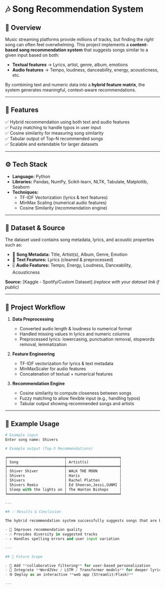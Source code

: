 # 🎶 Song Recommendation System  

## 📌 Overview  
Music streaming platforms provide millions of tracks, but finding the *right* song can often feel overwhelming. This project implements a **content-based song recommendation system** that suggests songs similar to a given input based on both:  

- **Textual features** → Lyrics, artist, genre, album, emotions  
- **Audio features** → Tempo, loudness, danceability, energy, acousticness, etc.  

By combining text and numeric data into a **hybrid feature matrix**, the system generates meaningful, context-aware recommendations.  

---

## 🚀 Features  
✅ Hybrid recommendation using both text and audio features  
✅ Fuzzy matching to handle typos in user input  
✅ Cosine similarity for measuring song similarity  
✅ Tabular output of Top-N recommended songs  
✅ Scalable and extendable for larger datasets  

---

## ⚙️ Tech Stack  
- **Language:** Python  
- **Libraries:** Pandas, NumPy, Scikit-learn, NLTK, Tabulate, Matplotlib, Seaborn  
- **Techniques:**  
  - TF-IDF Vectorization (lyrics & text features)  
  - MinMax Scaling (numerical audio features)  
  - Cosine Similarity (recommendation engine)  

---

## 📂 Dataset & Source  
The dataset used contains song metadata, lyrics, and acoustic properties such as:  
- 🎵 **Song Metadata:** Title, Artist(s), Album, Genre, Emotion  
- 🎼 **Text Features:** Lyrics (cleaned & preprocessed)  
- 🎚 **Audio Features:** Tempo, Energy, Loudness, Danceability, Acousticness  

**Source:** [Kaggle - Spotify/Custom Dataset] *(replace with your dataset link if public)*  

---

## 📑 Project Workflow  
1. **Data Preprocessing**  
   - Converted audio length & loudness to numerical format  
   - Handled missing values in lyrics and numeric columns  
   - Preprocessed lyrics: lowercasing, punctuation removal, stopwords removal, lemmatization  

2. **Feature Engineering**  
   - TF-IDF vectorization for lyrics & text metadata  
   - MinMaxScaler for audio features  
   - Concatenation of textual + numerical features  

3. **Recommendation Engine**  
   - Cosine similarity to compute closeness between songs  
   - Fuzzy matching to allow flexible input (e.g., handling typos)  
   - Tabular output showing recommended songs and artists  

---

## 🎵 Example Usage  

```python
# Example input
Enter song name: Shivers

# Example output (Top-5 Recommendations)

╒══════════════════════════╤════════════════════════╕
│ Song                     │ Artist(s)              │
╞══════════════════════════╪════════════════════════╡
│ Shiver Shiver            │ WALK THE MOON          │
│ Shivers                  │ Haris                  │
│ Shivers                  │ Rachel Platten         │
│ Shivers Remix            │ Ed Sheeran,Jessi,SUNMI │
│ Sleep with the lights on │ The Wanton Bishops     │
╘══════════════════════════╧════════════════════════╛

---

## ✅ Results & Conclusion  

The hybrid recommendation system successfully suggests songs that are both **musically** and **lyrically** similar to the input. Compared to basic content-based filtering, this hybrid approach:  

- 🎯 Improves recommendation quality  
- 🎶 Provides diversity in suggested tracks  
- ✍️ Handles spelling errors and user input variation  

---

## 🔮 Future Scope  

- 👥 Add **collaborative filtering** for user-based personalization  
- 🧠 Integrate **Word2Vec / LSTM / Transformer models** for deeper lyric understanding  
- 🌐 Deploy as an interactive **web app (Streamlit/Flask)**  

---
